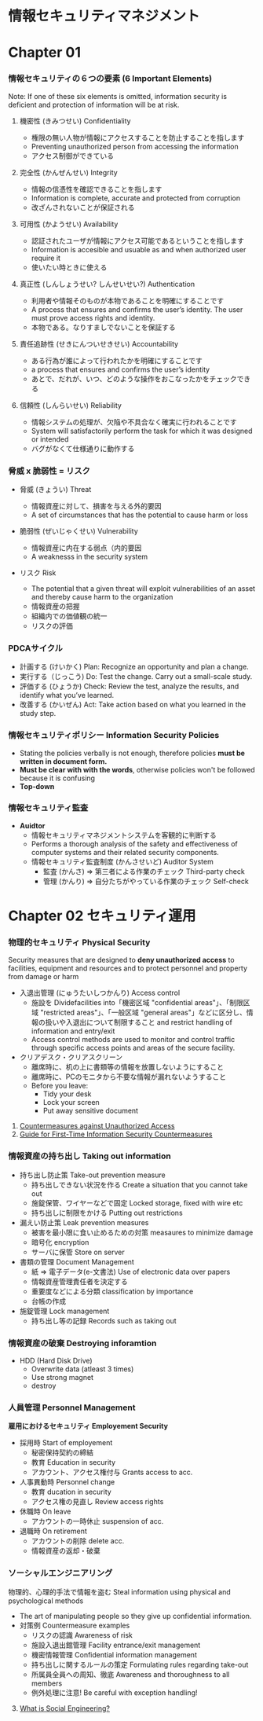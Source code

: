 # 情報セキュリティマネジメント  

# **Chapter 01**
### **情報セキュリティの６つの要素 (6 Important Elements)**

Note: If one of these six elements is omitted, information security is deficient and protection of information will be at risk.

1. 機密性 (きみつせい) Confidentiality
   - 権限の無い人物が情報にアクセスすることを防止することを指します
   - Preventing unauthorized person from accessing the information
   - アクセス制御ができている  

1. 完全性 (かんぜんせい) Integrity
   - 情報の信憑性を確認できることを指します
   - Information is complete, accurate and protected from corruption
   - 改ざんされないことが保証される

3. 可用性 (かようせい) Availability
   - 認証されたユーザが情報にアクセス可能であるということを指します
   - Information is accesible and usuable as and when authorized user require it
   - 使いたい時ときに使える

4. 真正性 (しんしょうせい? しんせいせい?) Authentication
   - 利用者や情報そのものが本物であることを明確にすることです
   - A process that ensures and confirms the user’s identity. The user must prove access rights and identity. 
   - 本物である。なりすましでないことを保証する

5. 責任追跡性 (せきにんついせきせい) Accountability
   - ある行為が誰によって行われたかを明確にすることです 
   - a process that ensures and confirms the user’s identity
   - あとで、だれが、いつ、どのような操作をおこなったかをチェックできる

6. 信頼性 (しんらいせい) Reliability
   - 情報システムの処理が、欠陥や不具合なく確実に行われることです
   - System will satisfactorily perform the task for which it was designed or intended
   - バグがなくて仕様通りに動作する


### **脅威 x 脆弱性 = リスク** 
- 脅威 (きょうい) Threat
   - 情報資産に対して、損害を与える外的要因
   - A set of circumstances that has the potential to cause harm or loss

- 脆弱性 (ぜいじゃくせい) Vulnerability 
   - 情報資産に内在する弱点（内的要因
   - A weaknesss in the security system

- リスク Risk
   - The potential that a given threat will exploit vulnerabilities of an asset and thereby cause harm to the organization
   - 情報資産の把握
   - 組織内での価値観の統一
   - リスクの評価

### **PDCAサイクル**
- 計画する (けいかく) Plan: Recognize an opportunity and plan a change.
- 実行する（じっこう) Do: Test the change. Carry out a small-scale study.
- 評価する (ひょうか) Check: Review the test, analyze the results, and identify what you’ve learned.
- 改善する (かいぜん) Act: Take action based on what you learned in the study step.

### **情報セキュリティポリシー Information Security Policies**
- Stating the policies verbally is not enough, therefore policies **must be written in document form.** 
- **Must be clear with with the words**, otherwise policies won't be followed because it is confusing
- **Top-down** 

### **情報セキュリティ監査**
- **Auidtor**
   - 情報セキュリティマネジメントシステムを客観的に判断する
   - Performs a thorough analysis of the safety and effectiveness of computer systems and their related security components.
   - 情報セキュリティ監査制度 (かんさせいど) Auditor System
      - 監査 (かんさ) => 第三者による作業のチェック Third-party check
      - 管理 (かんり) => 自分たちがやっている作業のチェック Self-check


# **Chapter 02 セキュリティ運用**

### **物理的セキュリティ Physical Security**
Security measures that are designed to **deny unauthorized access** to facilities, equipment and resources and to protect personnel and property from damage or harm
- 入退出管理 (にゅうたいしつかんり) Access control
   - 施設を Dividefacilities into「機密区域 "confidential areas"」、「制限区域 "restricted areas"」、「一般区域 "general areas"」などに区分し、情報の扱いや入退出について制限すること and restrict handling of information and entry/exit
   -  Access control methods are used to monitor and control traffic through specific access points and areas of the secure facility.
- クリアデスク・クリアスクリーン
   - 離席時に、机の上に書類等の情報を放置しないようにすること  
   - 離席時に、PCのモニタから不要な情報が漏れないようすること
   - Before you leave:
     - Tidy your desk
     - Lock your screen
     - Put away sensitive document 
1. [Countermeasures against Unauthorized Access](https://www.ipa.go.jp/security/english/virus/antivirus/pdf/Hacking_measures_eng.pdf)
2. [Guide for First-Time Information Security Countermeasures](https://www.ipa.go.jp/security/english/virus/antivirus/pdf/first_security_measures_eng.pdf)

### **情報資産の持ち出し Taking out information**
- 持ち出し防止策 Take-out prevention measure
   - 持ち出しできない状況を作る Create a situation that you cannot take out
   - 施錠保管、ワイヤーなどで固定 Locked storage, fixed with wire etc
   - 持ち出しに制限をかける Putting out restrictions
- 漏えい防止策 Leak prevention measures
   - 被害を最小限に食い止めるための対策 measaures to minimize damage
   - 暗号化 encryption
   - サーバに保管 Store on server
- 書類の管理 Document Management
   - 紙 => 電子データ(e-文書法) Use of electronic data over papers
   - 情報資産管理責任者を決定する
   - 重要度などによる分類 classification by importance
   - 台帳の作成 
- 施錠管理 Lock management
   - 持ち出し等の記録 Records such as taking out


### **情報資産の破棄 Destroying inforamtion**
   - HDD (Hard Disk Drive)
     - Overwrite data (atleast 3 times)
     - Use strong magnet
     - destroy


### **人員管理 Personnel Management**
**雇用におけるセキュリティ Employement Security**
- 採用時 Start of employement
   - 秘密保持契約の締結 
   - 教育 Education in security
   - アカウント、アクセス権付与 Grants access to acc.
- 人事異動時 Personnel change
   - 教育 ducation in security
   - アクセス権の見直し Review access rights
- 休職時 On leave
   - アカウントの一時休止 suspension of acc.
- 退職時 On retirement
   - アカウントの削除 delete acc.
   - 情報資産の返却・破棄

### **ソーシャルエンジニアリング**
物理的、心理的手法で情報を盗む Steal information using physical and psychological methods
- The art of manipulating people so they give up confidential information.
- 対策例 Countermeasure examples
   - リスクの認識 Awareness of risk
   - 施設入退出館管理 Facility entrance/exit management
   - 機密情報管理 Confidential information management
   - 持ち出しに関するルールの策定 Formulating rules regarding take-out
   - 所属員全員への周知、徹底 Awareness and thoroughness to all members
   - 例外処理に注意! Be careful with exception handling!
3. [What is Social Engineering?](https://www.webroot.com/us/en/resources/tips-articles/what-is-social-engineering)